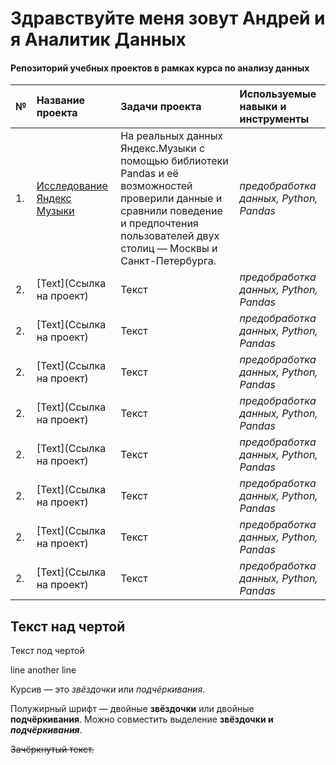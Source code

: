 # Здравствуйте меня зовут Андрей и я Аналитик Данных
#### Репозиторий учебных проектов в рамках курса по анализу данных 


| **№** | **Название проекта** | **Задачи проекта** | **Используемые навыки и инструменты** | 
| :---------------------- | :---------------------- | :---------------------- | :---------------------- |
|1.| [Исследование Яндекс Музыки](yandex_music) | На реальных данных Яндекс.Музыки c помощью библиотеки Pandas и её возможностей проверили данные и сравнили поведение и предпочтения пользователей двух столиц — Москвы и Санкт-Петербурга. | *предобработка данных, Python, Pandas* |
|2.| [Text](Ссылка на проект) | Текст | *предобработка данных, Python, Pandas* |
|2.| [Text](Ссылка на проект) | Текст | *предобработка данных, Python, Pandas* |
|2.| [Text](Ссылка на проект) | Текст | *предобработка данных, Python, Pandas* |
|2.| [Text](Ссылка на проект) | Текст | *предобработка данных, Python, Pandas* |
|2.| [Text](Ссылка на проект) | Текст | *предобработка данных, Python, Pandas* |
|2.| [Text](Ссылка на проект) | Текст | *предобработка данных, Python, Pandas* |
|2.| [Text](Ссылка на проект) | Текст | *предобработка данных, Python, Pandas* |
|2.| [Text](Ссылка на проект) | Текст | *предобработка данных, Python, Pandas* |


Текст над чертой
---
Текст под чертой 

line
another line  

Курсив — это *звёздочки* или _подчёркивания_. 

Полужирный шрифт — двойные **звёздочки** или двойные __подчёркивания__.
Можно совместить выделение **звёздочки и _подчёркивания_**. 

~~Зачёркнутый текст.~~ 
